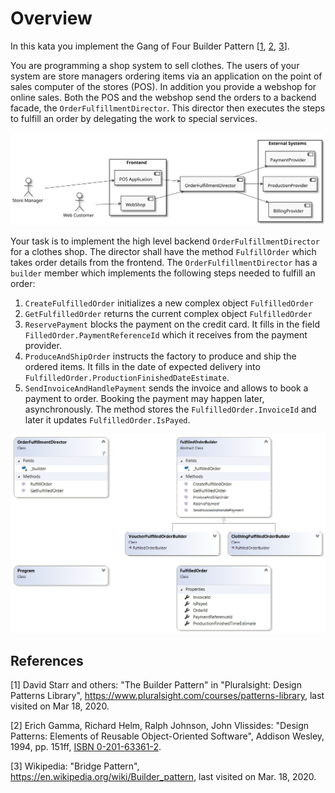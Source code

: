 ﻿# Overview

In this kata you implement the Gang of Four Builder Pattern [[1](#ref-1), [2](#ref-2), [3](#ref-3)].

You are programming a shop system to sell clothes. The users of your system are store managers ordering items via an application on the point of sales computer of the stores (POS). In addition you provide a webshop for online sales. Both the POS and the webshop send the orders to a backend facade, the `OrderFulfillmentDirector`. This director then executes the steps to fulfill an order by delegating the work to special services.

![Composite Structure of the Shop System](composite-structure.svg)

Your task is to implement the high level backend `OrderFulfillmentDirector` for a clothes shop. The director shall have the method `FulfillOrder` which takes order details from the frontend. The `OrderFulfillmentDirector` has a `builder` member which implements the following steps needed to fulfill an order:

1. `CreateFulfilledOrder` initializes a new complex object `FulfilledOrder`
1. `GetFulfilledOrder` returns the current complex object `FulfilledOrder`
1. `ReservePayment` blocks the payment on the credit card. It fills in the field `FilledOrder.PaymentReferenceId` which it receives from the payment provider.
1. `ProduceAndShipOrder` instructs the factory to produce and ship the ordered items. It fills in the date of expected delivery into `FulfilledOrder.ProductionFinishedDateEstimate`.
1. `SendInvoiceAndHandlePayment` sends the invoice and allows to book a payment to order. Booking the payment may happen later, asynchronously. The method stores the `FulfilledOrder.InvoiceId` and later it updates `FulfilledOrder.IsPayed`.

![Class Diagram of the Builder Pattern](BuilderPattern.png)

## References

<a name="ref-1">[1]</a> David Starr and others: "The Builder Pattern" in "Pluralsight: Design Patterns Library", https://www.pluralsight.com/courses/patterns-library, last visited on Mar 18, 2020.

<a name="ref-2">[2]</a> Erich Gamma, Richard Helm, Ralph Johnson, John Vlissides: "Design Patterns: Elements of Reusable Object-Oriented Software", Addison Wesley, 1994, pp. 151ff, [ISBN 0-201-63361-2](https://en.wikipedia.org/wiki/Special:BookSources/0-201-63361-2).

<a name="ref-3">[3]</a> Wikipedia: "Bridge Pattern", https://en.wikipedia.org/wiki/Builder_pattern, last visited on Mar. 18, 2020.
